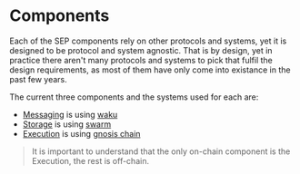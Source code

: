 # Components

Each of the SEP components rely on other protocols and systems, yet it is designed to be protocol and system agnostic. That is by design, yet in practice there aren't many protocols and systems to pick that fulfil the design requirements, as most of them have only come into existance in the past few years. 

The current three components and the systems used for each are:
- [Messaging](./messaging.md) is using [waku](https://waku.org)
- [Storage](./storage.md) is using [swarm](htpps://ethswarm.org)
- [Execution](./execution.md) is using [gnosis chain](https://gnosis.io)

>It is important to understand that the only on-chain component is the Execution, the rest is off-chain.



